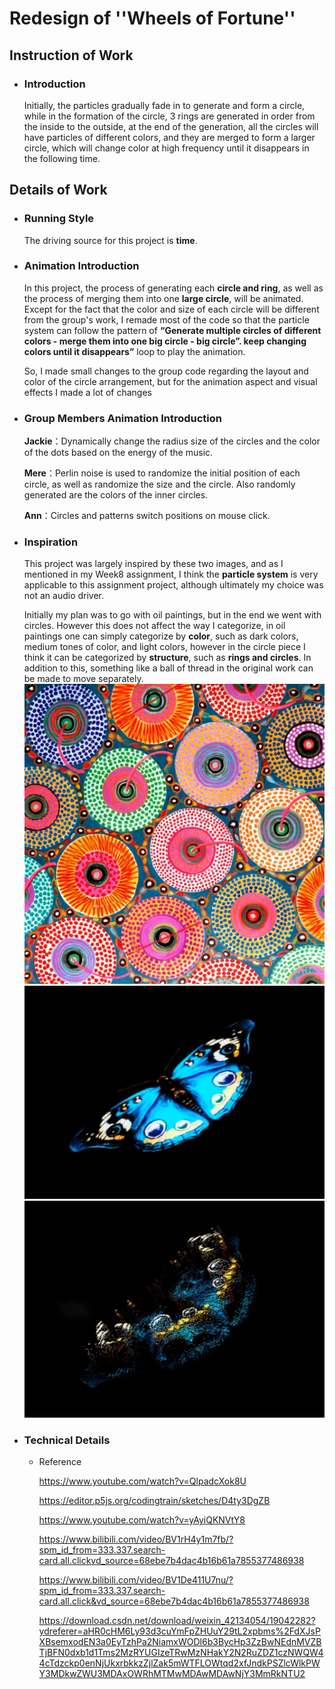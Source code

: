 # **Redesign of ''Wheels of Fortune''**

## **Instruction of Work**
- ### **Introduction**  
  Initially, the particles gradually fade in to generate and form a circle, while in the formation of the circle, 3 rings are generated in order from the inside to the outside, at the end of the generation, all the circles will have particles of different colors, and they are merged to form a larger circle, which will change color at high frequency until it disappears in the following time.

## **Details of Work**
- ### **Running Style**  
  
  The driving source for this project is **time**.
- ### **Animation Introduction**
  
  In this project, the process of generating each **circle and ring**, as well as the process of merging them into one **large circle**, will be animated. Except for the fact that the color and size of each circle will be different from the group's work, I remade most of the code so that the particle system can follow the pattern of **“Generate multiple circles of different colors - merge them into one big circle - big circle”. keep changing colors until it disappears”** loop to play the animation.
  
  So, I made small changes to the group code regarding the layout and color of the circle arrangement, but for the animation aspect and visual effects I made a lot of changes
- ### **Group Members Animation Introduction**
  **Jackie**：Dynamically change the radius size of the circles and the color of the dots based on the energy of the music.

  **Mere**：Perlin noise is used to randomize the initial position of each circle, as well as randomize the size and the circle. Also randomly generated are the colors of the inner circles.

  **Ann**：Circles and patterns switch positions on mouse click.

- ### **Inspiration**
  
  This project was largely inspired by these two images, and as I mentioned in my Week8 assignment, I think the **particle system** is very applicable to this assignment project, although ultimately my choice was not an audio driver.
  
  Initially my plan was to go with oil paintings, but in the end we went with circles. However this does not affect the way I categorize, in oil paintings one can simply categorize by **color**, such as dark colors, medium tones of color, and light colors, however in the circle piece I think it can be categorized by **structure**, such as **rings and circles**. In addition to this, something like a ball of thread in the original work can be made to move separately.
![Pacita Abad Wheels of fortune](./images/inspiration3.png)
![inspiration2](./images/inspiration2.png)
![inspiration1](./images/inspiration1.png)

- ### **Technical Details**  
  - Reference

    https://www.youtube.com/watch?v=QlpadcXok8U

    https://editor.p5js.org/codingtrain/sketches/D4ty3DgZB

    https://www.youtube.com/watch?v=yAyiQKNVtY8

    https://www.bilibili.com/video/BV1rH4y1m7fb/?spm_id_from=333.337.search-card.all.clickvd_source=68ebe7b4dac4b16b61a7855377486938
  
    https://www.bilibili.com/video/BV1De411U7nu/?spm_id_from=333.337.search-card.all.click&vd_source=68ebe7b4dac4b16b61a7855377486938

    https://download.csdn.net/download/weixin_42134054/19042282?ydreferer=aHR0cHM6Ly93d3cuYmFpZHUuY29tL2xpbms%2FdXJsPXBsemxodEN3a0EyTzhPa2NiamxWODl6b3BycHp3ZzBwNEdnMVZBTjBFN0dxb1d1Tms2MzRYUGIzeTRwMzNHakY2N2RuZDZ1czNWQW44cTdzckp0enNjUkxrbkkzZjlZak5mWTFLOWtqd2xfJndkPSZlcWlkPWY3MDkwZWU3MDAxOWRhMTMwMDAwMDAwNjY3MmRkNTU2